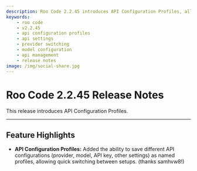 ```yaml
---
description: Roo Code 2.2.45 introduces API Configuration Profiles, allowing you to save and quickly switch between different API setups and providers.
keywords:
    - roo code
    - v2.2.45
    - api configuration profiles
    - api settings
    - provider switching
    - model configuration
    - api management
    - release notes
image: /img/social-share.jpg
---
```


# Roo Code 2.2.45 Release Notes

This release introduces API Configuration Profiles.

---

## Feature Highlights

- **API Configuration Profiles:** Added the ability to save different API configurations (provider, model, API key, other settings) as named profiles, allowing quick switching between setups. (thanks samhvw8!)
